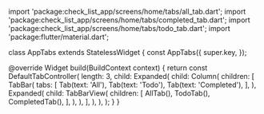 import 'package:check_list_app/screens/home/tabs/all_tab.dart';
import 'package:check_list_app/screens/home/tabs/completed_tab.dart';
import 'package:check_list_app/screens/home/tabs/todo_tab.dart';
import 'package:flutter/material.dart';

class AppTabs extends StatelessWidget {
  const AppTabs({
    super.key,
  });

  @override
  Widget build(BuildContext context) {
    return const DefaultTabController(
      length: 3,
      child: Expanded(
        child: Column(
          children: [
            TabBar(
              tabs: [
                Tab(text: 'All'),
                Tab(text: 'Todo'),
                Tab(text: 'Completed'),
              ],
            ),
            Expanded(
              child: TabBarView(
                children: [
                  AllTab(),
                  TodoTab(),
                  CompletedTab(),
                ],
              ),
            ),
          ],
        ),
      ),
    );
  }
}
